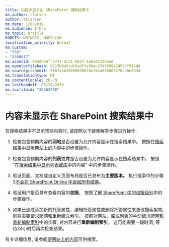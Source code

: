 ```yaml
---
title: 内容未显示在 SharePoint 搜索结果中
ms.author: tlarsen
author: tklarsen
ms.date: 1/8/2019
ms.audience: ITPro
ms.topic: article
ROBOTS: NOINDEX, NOFOLLOW
localization_priority: Normal
ms.custom:
- "750"
- "5300017"
ms.assetid: 693db84f-2737-4c21-b027-4ab3d121b4a8
ms.openlocfilehash: 8215b0a5cde5adffa3bec37d6699418557f914dd
ms.sourcegitcommit: 5fb7a4b28859690020efdea630d03e70cc0e6334
ms.translationtype: MT
ms.contentlocale: zh-CN
ms.lasthandoff: 06/28/2019
ms.locfileid: "35363788"
---
```

# <a name="content-doesnt-appear-in-sharepoint-search-results"></a>内容未显示在 SharePoint 搜索结果中

在搜索结果中不显示预期内容时, 请按照以下疑难解答步骤进行操作:
  
1. 检查包含预期内容的**网站**是否设置为允许内容显示在搜索结果中。 按照在[搜索结果中显示网站上的内容](https://docs.microsoft.com/sharepoint/make-site-content-searchable#show-content-on-a-site-in-search-results)中的步骤操作。

2. 检查包含预期内容的**列表**或**库**是否设置为允许内容显示在搜索结果中。 按照 "在[搜索结果中显示列表或库](https://docs.microsoft.com/sharepoint/make-site-content-searchable#show-content-from-lists-or-libraries-in-search-results)中的内容" 中的步骤操作。

3. 验证页面、文档或自定义页面布局是否已发布为**主要版本。** 执行搜索中的步骤 3[不会在 SharePoint Online 中返回所有结果](https://go.microsoft.com/fwlink/?linkid=874525)。

4. 验证用户是否具有查看内容的**权限**。 按照[了解 SharePoint 中的权限级别](https://docs.microsoft.com/en-us/sharepoint/understanding-permission-levels)中的步骤操作。
    
5. 如果已通过添加新的托管属性、编辑托管属性或删除托管属性来更改搜索架构, 则将需要请求爬网和重新建立索引。 按照对[网站、库或列表的手动请求爬网和重新编制索引](https://docs.microsoft.com/sharepoint/crawl-site-content)中的步骤, 对内容进行**重新编制索引**。 这可能需要一段时间, 等待24小时后再次检查结果。

有关详细信息, 请参阅[使网站上的内容](https://docs.microsoft.com/sharepoint/make-site-content-searchable)可供搜索。 
  
